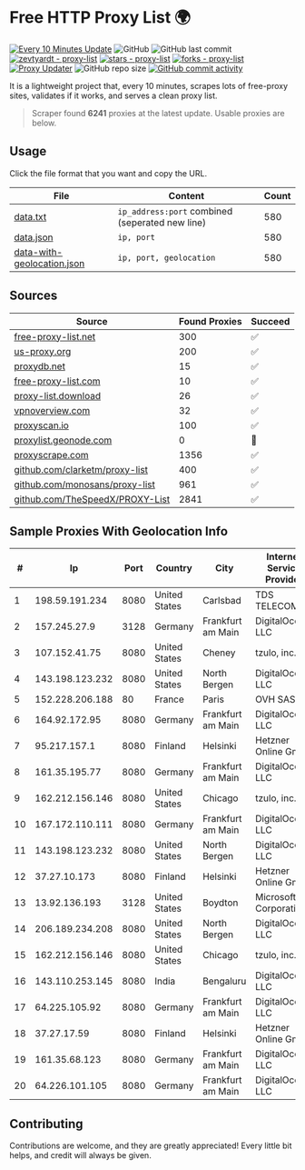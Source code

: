 
# Free HTTP Proxy List 🌍

[![Every 10 Minutes Update](https://github.com/mertguvencli/http-proxy-list/actions/workflows/main.yml/badge.svg?branch=main)](https://github.com/mertguvencli/http-proxy-list/actions/workflows/main.yml)
![GitHub](https://img.shields.io/github/license/mertguvencli/http-proxy-list)
![GitHub last commit](https://img.shields.io/github/last-commit/mertguvencli/http-proxy-list)
[![zevtyardt - proxy-list](https://img.shields.io/static/v1?label=zevtyardt&message=proxy-list&color=blue&logo=github)](https://github.com/zevtyardt/proxy-list "Go to GitHub repo")
[![stars - proxy-list](https://img.shields.io/github/stars/zevtyardt/proxy-list?style=social)](https://github.com/zevtyardt/proxy-list)
[![forks - proxy-list](https://img.shields.io/github/forks/zevtyardt/proxy-list?style=social)](https://github.com/zevtyardt/proxy-list)
[![Proxy Updater](https://github.com/zevtyardt/proxy-list/workflows/Proxy%20Updater/badge.svg)](https://github.com/zevtyardt/proxy-list/actions?query=workflow:"Proxy+Updater")
![GitHub repo size](https://img.shields.io/github/repo-size/zevtyardt/proxy-list)
[![GitHub commit activity](https://img.shields.io/github/commit-activity/m/zevtyardt/proxy-list?logo=commits)](https://github.com/zevtyardt/proxy-list/commits/main)

It is a lightweight project that, every 10 minutes, scrapes lots of free-proxy sites, validates if it works, and serves a clean proxy list.

> Scraper found **6241** proxies at the latest update. Usable proxies are below.

## Usage

Click the file format that you want and copy the URL.

|File|Content|Count|
|----|-------|-----|
|[data.txt](https://raw.githubusercontent.com/mertguvencli/http-proxy-list/main/proxy-list/data.txt)|`ip_address:port` combined (seperated new line)|580|
|[data.json](https://raw.githubusercontent.com/mertguvencli/http-proxy-list/main/proxy-list/data.json)|`ip, port`|580|
|[data-with-geolocation.json](https://raw.githubusercontent.com/mertguvencli/http-proxy-list/main/proxy-list/data-with-geolocation.json)|`ip, port, geolocation`|580|

## Sources

|Source|Found Proxies|Succeed|
|------|-------------|-------|
|[free-proxy-list.net](https://free-proxy-list.net)|300|✅|
|[us-proxy.org](https://www.us-proxy.org)|200|✅|
|[proxydb.net](http://proxydb.net)|15|✅|
|[free-proxy-list.com](https://free-proxy-list.com/?page=&port=&type%5B%5D=http&type%5B%5D=https&up_time=0&search=Search)|10|✅|
|[proxy-list.download](https://www.proxy-list.download/HTTP)|26|✅|
|[vpnoverview.com](https://vpnoverview.com/privacy/anonymous-browsing/free-proxy-servers)|32|✅|
|[proxyscan.io](https://www.proxyscan.io)|100|✅|
|[proxylist.geonode.com](https://proxylist.geonode.com/api/proxy-list?limit=300&page=1&sort_by=lastChecked&sort_type=desc&protocols=http,https)|0|🚫|
|[proxyscrape.com](https://api.proxyscrape.com/v2/?request=displayproxies&protocol=http&timeout=10000&country=all&ssl=all&anonymity=all)|1356|✅|
|[github.com/clarketm/proxy-list](https://raw.githubusercontent.com/clarketm/proxy-list/master/proxy-list-raw.txt)|400|✅|
|[github.com/monosans/proxy-list](https://raw.githubusercontent.com/monosans/proxy-list/main/proxies/http.txt)|961|✅|
|[github.com/TheSpeedX/PROXY-List](https://raw.githubusercontent.com/TheSpeedX/PROXY-List/master/http.txt)|2841|✅|


## Sample Proxies With Geolocation Info

|#|Ip|Port|Country|City|Internet Service Provider|
|-|--|----|-------|----|-------------------------|
|1|198.59.191.234|8080|United States|Carlsbad|TDS TELECOM|
|2|157.245.27.9|3128|Germany|Frankfurt am Main|DigitalOcean, LLC|
|3|107.152.41.75|8080|United States|Cheney|tzulo, inc.|
|4|143.198.123.232|8080|United States|North Bergen|DigitalOcean, LLC|
|5|152.228.206.188|80|France|Paris|OVH SAS|
|6|164.92.172.95|8080|Germany|Frankfurt am Main|DigitalOcean, LLC|
|7|95.217.157.1|8080|Finland|Helsinki|Hetzner Online GmbH|
|8|161.35.195.77|8080|Germany|Frankfurt am Main|DigitalOcean, LLC|
|9|162.212.156.146|8080|United States|Chicago|tzulo, inc.|
|10|167.172.110.111|8080|Germany|Frankfurt am Main|DigitalOcean, LLC|
|11|143.198.123.232|8080|United States|North Bergen|DigitalOcean, LLC|
|12|37.27.10.173|8080|Finland|Helsinki|Hetzner Online GmbH|
|13|13.92.136.193|3128|United States|Boydton|Microsoft Corporation|
|14|206.189.234.208|8080|United States|North Bergen|DigitalOcean, LLC|
|15|162.212.156.146|8080|United States|Chicago|tzulo, inc.|
|16|143.110.253.145|8080|India|Bengaluru|DigitalOcean, LLC|
|17|64.225.105.92|8080|Germany|Frankfurt am Main|DigitalOcean, LLC|
|18|37.27.17.59|8080|Finland|Helsinki|Hetzner Online GmbH|
|19|161.35.68.123|8080|Germany|Frankfurt am Main|DigitalOcean, LLC|
|20|64.226.101.105|8080|Germany|Frankfurt am Main|DigitalOcean, LLC|



## Contributing

Contributions are welcome, and they are greatly appreciated! Every
little bit helps, and credit will always be given.

